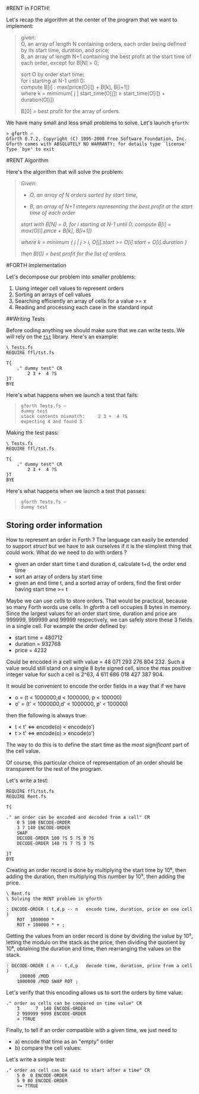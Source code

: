 <link rel="stylesheet" href="./story.css">
#RENT in FORTH!

Let's recap the algorithm at the center of the program that we want to implement:
> given:<br>
>    O, an array of length N containing orders, each order being defined by its start time, duration, and price;<br>
>    B, an array of length N+1 containing the best profit at the start time of each order, except for B[N] = 0;<br>
> 
> sort O by order start time;<br>
> for i starting at N-1 until 0:<br>
>   compute B[i] : max(price(O[i]) + B[k], B[i+1])<br>
>   where k = mimimum[ j | start_time(O[j]) ≥ start_time(O[i]) + duration(O[i])
>
> B[0] = best profit for the array of orders.

We have many small and less small problems to solve. Let's launch `gforth`:

    > gforth ⏎
    Gforth 0.7.2, Copyright (C) 1995-2008 Free Software Foundation, Inc.
    Gforth comes with ABSOLUTELY NO WARRANTY; for details type `license'
    Type `bye' to exit

#RENT Algorithm

Here's the algorithm that will solve the problem:

>*Given*:
>
>- *O, an array of N orders sorted by start time,*
>
>- *B, an array of N+1 integers representing the best profit at the start time of each order*
>
>*start with B[N] = 0, for i starting at N-1 until 0: compute B[i] = max(O[i].price + B[k], B[i+1])*
>
>*where k = minimum { j | j > i, O[j].start >= O[i].start + O[i].duration }*
>
>*then B[0] = best profit for the list of orders.*

#FORTH implementation

Let's decompose our problem into smaller problems:

1. Using integer cell values to represent orders
2. Sorting an arrays of cell values
3. Searching efficiently an array of cells for a value >= x
4. Reading and processing each case in the standard input

##Writing Tests

Before coding anything we should make sure that we can write tests. We will rely on the [`tst`](http://irdvo.nl/FFL/docs/tst.html) library. Here's an example:

    \ Tests.fs
    REQUIRE ffl/tst.fs

    T{
        ." dummy test" CR
            2 3 +  4 ?S
    }T
    BYE

Here's what happens when we launch a test that fails:

>     gforth Tests.fs ⏎
>     dummy test
>     stack contents mismatch:     2 3 +  4 ?S
>     expecting 4 and found 5

Making the test pass:

    \ Tests.fs
    REQUIRE ffl/tst.fs

    T{
        ." dummy test" CR
            2 3 +  4 ?S
    }T
    BYE

Here's what happens when we launch a test that passes:

>     gforth Tests.fs ⏎
>     dummy test

## Storing order information

How to represent an order in Forth ? The language can easily be extended to support *struct* but we have to ask ourselves if it is the slimplest thing that could work. What do we need to do with orders ?

- given an order start time t and duration d, calculate t+d, the order end time
- sort an array of orders by start time
- given an end time t, and a sorted array of orders, find the first order having start time >= t

Maybe we can use *cells* to store orders. That would be practical, because so many Forth words use cells. In *gforth* a cell occupies 8 bytes in memory. Since the largest values for an order start time, duration and price are 999999, 999999 and 99999 respectively, we can safely store these 3 fields in a single cell. For example the order defined by:
    
- start time = 480712 
- duration   = 932768
- price      = 4232

Could be encoded in a cell with value = 48 071 293 276 804 232. Such a value would still stand on a single 8 byte signed cell, since the max positive integer value for such a cell is 2^63, 4 611 686 018 427 387 904.

It would be convenient to encode the order fields in a way that if we have
    
- o  = (t  < 1000000,d  < 1000000, p  < 100000)
- o' = (t' < 1000000,d' < 1000000, p' < 100000)

then the following is always true:

- t < t' <=> encode(o) < encode(o')
- t > t' <=> encode(o) > encode(o')

The way to do this is to define the start time as the *most significant* part of the cell value.  

Of course, this particular choice of representation of an order should be transparent for the rest of the program.
 
Let's write a test:

    REQUIRE ffl/tst.fs
    REQUIRE Rent.fs

    T{

    ." an order can be encoded and decoded from a cell" CR
        0 5 100 ENCODE-ORDER
        3 7 140 ENCODE-ORDER
        SWAP
        DECODE-ORDER 100 ?S 5 ?S 0 ?S
        DECODE-ORDER 140 ?S 7 ?S 3 ?S

    }T
    BYE

Creating an order record is done by multiplying the start time by 10⁶, then adding the duration, then multiplying this number by 10⁵, then adding the price.

    \ Rent.fs
    \ Solving the RENT problem in gforth

    : ENCODE-ORDER ( t,d,p -- n   encode time, duration, price on one cell )
        ROT  1000000 * 
        ROT + 100000 * + ;

Getting the values from an order record is done by dividing the value by 10⁵, letting the modulo on the stack as the price, then dividing the quotient by 10⁶, obtaining the duration and time, then rearranging the values on the stack.

    : DECODE-ORDER ( n -- t,d,p   decode time, duration, price from a cell )
         100000 /MOD 
        1000000 /MOD SWAP ROT ;

Let's verify that this encoding allows us to sort the orders by time value:

    ." order as cells can be compared on time value" CR
        3      7  140 ENCODE-ORDER
        2 999999 9999 ENCODE-ORDER
        > ?TRUE 

Finally, to tell if an order compatible with a given time, we just need to 

- a) encode that time as an "empty" order 
- b) compare the cell values: 

Let's write a simple test:

    ." order as cell can be said to start after a time" CR
        5 0  0 ENCODE-ORDER
        5 9 80 ENCODE-ORDER
        <= ?TRUE

